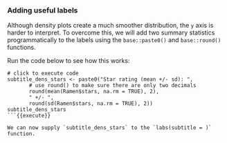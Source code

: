 ### Adding useful labels 

Although density plots create a much smoother distribution, the `y` axis is harder to interpret. To overcome this, we will add two summary statistics programmatically to the labels using the `base::paste0()` and `base::round()` functions. 

Run the code below to see how this works: 

```
# click to execute code
subtitle_dens_stars <- paste0("Star rating (mean +/- sd): ", 
       # use round() to make sure there are only two decimals
       round(mean(Ramen$stars, na.rm = TRUE), 2),
       " +/- ",
       round(sd(Ramen$stars, na.rm = TRUE), 2))
subtitle_dens_stars
```{{execute}}

We can now supply `subtitle_dens_stars` to the `labs(subtitle = )` function. 



